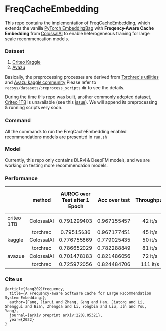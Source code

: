 # FreqCacheEmbedding

This repo contains the implementation of FreqCacheEmbedding, which extends the vanilla
[PyTorch EmbeddingBag](https://pytorch.org/docs/stable/generated/torch.nn.EmbeddingBag.html#torch.nn.EmbeddingBag) 
with **Freqency-Aware Cache Embedding** from [ColossalAI](https://github.com/hpcaitech/ColossalAI) to enable heterogeneous training for large scale recommendation models.

### Dataset  
1. [Criteo Kaggle](https://www.kaggle.com/c/avazu-ctr-prediction/data)
2. [Avazu](https://www.kaggle.com/c/avazu-ctr-prediction/data)

Basically, the preprocessing processes are derived from 
[Torchrec's utilities](https://github.com/pytorch/torchrec/blob/main/torchrec/datasets/scripts/npy_preproc_criteo.py) 
and [Avazu kaggle community](https://www.kaggle.com/code/leejunseok97/deepfm-deepctr-torch)
Please refer to `recsys/datasets/preprocess_scripts` dir to see the details.

During the time this repo was built, another commonly adopted dataset, 
[Criteo 1TB](https://ailab.criteo.com/download-criteo-1tb-click-logs-dataset/) 
is unavailable (see this [issue](https://github.com/pytorch/torchrec/issues/245)).
We will append its preprocessing & running scripts very soon.

### Command  
All the commands to run the FreqCacheEmbedding enabled recommendations models are presented in `run.sh`
 
### Model  
Currently, this repo only contains DLRM & DeepFM models, 
and we are working on testing more recommendation models.

### Performance

|            |   method   | AUROC over Test after 1 Epoch | Acc over test | Throughput | Time to Train 1 Epoch | GPU memory allocated (GB) | GPU memory reserved (GB) | CPU memory usage (GB) |   |
|------------|:----------:|:-----------------------------:|:-------------:|:----------:|:---------------------:|:-------------------------:|:------------------------:|:---------------------:|---|
| criteo 1TB | ColossalAI | 0.791299403                   | 0.967155457   | 42 it/s    | 1h40m                 |                      3.75 |                     5.04 |                 94.39 |   |
|            | torchrec   | 0.79515636                    | 0.967177451   | 45 it/s    | 1h25m                 |                     66.54 |                    68.43 |                   7.7 |   |
| kaggle     | ColossalAI | 0.776755869                   | 0.779025435   | 50 it/s    | 49s                   |                       0.9 |                     2.14 | 34.66                 |   |
|            | torchrec   | 0.786652029                   | 0.782288849   | 81 it/s    | 30s                   |                     16.13 |                    17.99 | 13.89                 |   |
| avazue     | ColossalAI | 0.701478183                   | 0.821486056   | 72 it/s    | 31s                   |                      0.31 |                     1.06 | 16.89                 |   |
|            | torchrec   | 0.725972056                   | 0.824484706   | 111 it/s   | 21s                   |                      4.53 |                     5.83 | 12.25                 |   |

### Cite us
```
@article{fang2022frequency,
  title={A Frequency-aware Software Cache for Large Recommendation System Embeddings},
  author={Fang, Jiarui and Zhang, Geng and Han, Jiatong and Li, Shenggui and Bian, Zhengda and Li, Yongbin and Liu, Jin and You, Yang},
  journal={arXiv preprint arXiv:2208.05321},
  year={2022}
}
```
